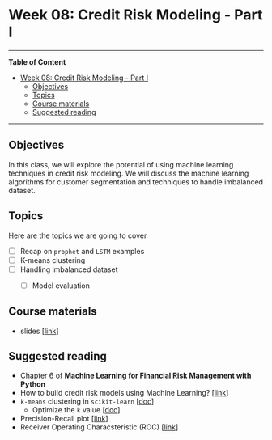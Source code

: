 # Week 08: Credit Risk Modeling - Part I
---

**Table of Content**
- [Week 08: Credit Risk Modeling - Part I](#week-08-credit-risk-modeling---part-i)
  - [Objectives](#objectives)
  - [Topics](#topics)
  - [Course materials](#course-materials)
  - [Suggested reading](#suggested-reading)

---
## Objectives
In this class, we will explore the potential of using machine learning techniques in credit risk modeling. We will discuss the machine learning algorithms for customer segmentation and techniques to handle imbalanced dataset.

## Topics
Here are the topics we are going to cover
* [ ] Recap on `prophet` and `LSTM` examples
* [ ] K-means clustering
* [ ] Handling imbalanced dataset
  * [ ] Model evaluation


## Course materials
* slides [[link](https://docs.google.com/presentation/d/1u7RufSw9CcBS-IDZi5PWlu5XUfrpHTK-S8_yIn7yJpk/edit?usp=sharing)]

## Suggested reading
* Chapter 6 of **Machine Learning for Financial Risk Management with Python**
* How to build credit risk models using Machine Learning? [[link](https://www.leewayhertz.com/build-credit-risk-models-using-machine-learning/)]
* `k-means` clustering in `scikit-learn` [[doc](https://scikit-learn.org/stable/modules/generated/sklearn.cluster.KMeans.html)]
  * Optimize the `k` value [[doc](https://scikit-learn.org/stable/auto_examples/cluster/plot_kmeans_silhouette_analysis.html#sphx-glr-auto-examples-cluster-plot-kmeans-silhouette-analysis-py)]
* Precision-Recall plot [[link](https://scikit-learn.org/stable/auto_examples/model_selection/plot_precision_recall.html#sphx-glr-auto-examples-model-selection-plot-precision-recall-py)]
* Receiver Operating Characsteristic (ROC) [[link](https://scikit-learn.org/stable/auto_examples/model_selection/plot_roc.html#sphx-glr-auto-examples-model-selection-plot-roc-py)]
